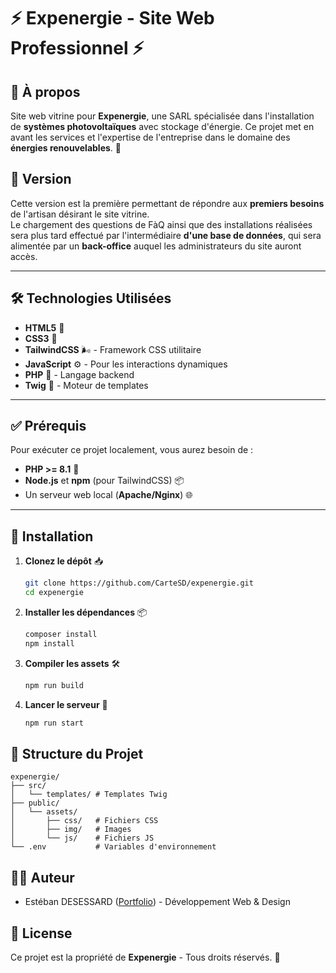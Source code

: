 # ⚡ Expenergie - Site Web Professionnel ⚡

## 🌟 À propos
Site web vitrine pour **Expenergie**, une SARL spécialisée dans l'installation de **systèmes photovoltaïques** avec stockage d'énergie. Ce projet met en avant les services et l'expertise de l'entreprise dans le domaine des **énergies renouvelables**. 🌱

## 🚧 Version
Cette version est la première permettant de répondre aux **premiers besoins** de l'artisan désirant le site vitrine.  
Le chargement des questions de FàQ ainsi que des installations réalisées sera plus tard effectué par l'intermédiaire **d'une base de données**, qui sera alimentée par un **back-office** auquel les administrateurs du site auront accès.

---

## 🛠️ Technologies Utilisées

- **HTML5** 📄
- **CSS3** 🎨
- **TailwindCSS** 🌬️ - Framework CSS utilitaire
- **JavaScript** ⚙️ - Pour les interactions dynamiques
- **PHP** 🐘 - Langage backend
- **Twig** 🧩 - Moteur de templates

---

## ✅ Prérequis

Pour exécuter ce projet localement, vous aurez besoin de :

- **PHP >= 8.1** 🐘
- **Node.js** et **npm** (pour TailwindCSS) 📦
- Un serveur web local (**Apache/Nginx**) 🌐

---

## 🚀 Installation

1. **Clonez le dépôt** 📥
   ```bash
   git clone https://github.com/CarteSD/expenergie.git
   cd expenergie
    ```
   
2. **Installer les dépendances** 📦
    ```bash
    composer install
    npm install
    ```
   
3. **Compiler les assets** 🛠️
    ```bash
    npm run build
    ```
   
4. **Lancer le serveur** 🚀
    ```bash
    npm run start
    ```

## 📂 Structure du Projet

    expenergie/
    ├── src/           
    │   └── templates/ # Templates Twig
    ├── public/        
    │   └── assets/
    │       ├── css/   # Fichiers CSS
    │       ├── img/   # Images
    │       └── js/    # Fichiers JS
    └── .env           # Variables d'environnement


## 👨‍💻 Auteur

- Estéban DESESSARD ([Portfolio](https://esteban-desessard.fr)) - Développement Web & Design


## 📝 License

Ce projet est la propriété de **Expenergie** - Tous droits réservés. 🚫